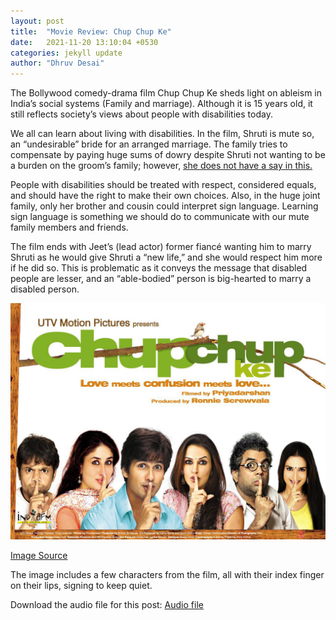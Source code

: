 ```yaml
---
layout: post
title:  "Movie Review: Chup Chup Ke"
date:   2021-11-20 13:10:04 +0530
categories: jekyll update
author: "Dhruv Desai"
---
```

The Bollywood comedy-drama film Chup Chup Ke sheds light on ableism in India’s social systems (Family and marriage). Although it is 15 years old, it still reflects society’s views about people with disabilities today.

We all can learn about living with disabilities. In the film, Shruti is mute so, an “undesirable” bride for an arranged marriage. The family tries to compensate by paying huge sums of dowry despite Shruti not wanting to be a burden on the groom’s family; however, [she does not have a say in this.](https://www.youtube.com/watch?v=EgwNzPOYWF8) 

People with disabilities should be treated with respect, considered equals, and should have the right to make their own choices. Also, in the huge joint family, only her brother and cousin could interpret sign language. Learning sign language is something we should do to communicate with our mute family members and friends. 

The film ends with Jeet’s (lead actor) former fiancé wanting him to marry Shruti as he would give Shruti a “new life,” and she would respect him more if he did so. This is problematic as it conveys the message that disabled people are lesser, and an “able-bodied” person is big-hearted to marry a disabled person.

![Chup-Chup-ke]( /assets/images/chup-chup-ke.jpg "Poster: Chup Chup ke")

[Image Source](https://www.bollywoodhungama.com/)

The image includes a few characters from the film, all with their index finger on their lips, signing to keep quiet.

Download the audio file for this post: [Audio file](assets/audio/chup-chup-ke.mp3)